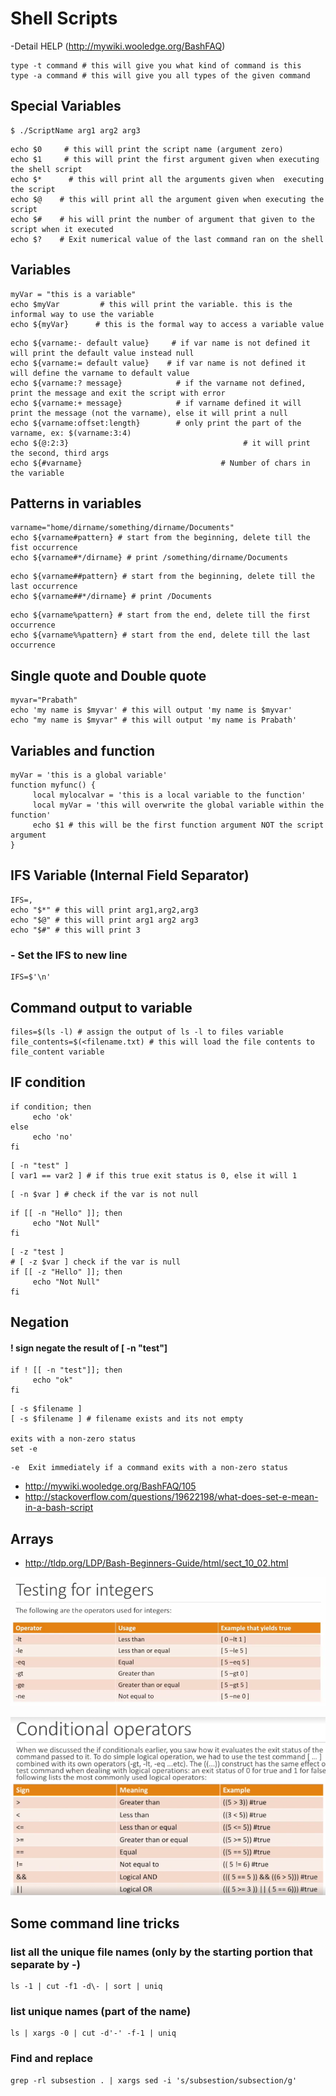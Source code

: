 # Shell Scripts

-Detail HELP (http://mywiki.wooledge.org/BashFAQ)

```
type -t command # this will give you what kind of command is this
type -a command # this will give you all types of the given command
```

## Special Variables
```
$ ./ScriptName arg1 arg2 arg3
```
```
echo $0     # this will print the script name (argument zero)
echo $1     # this will print the first argument given when executing the shell script
echo $*      # this will print all the arguments given when  executing the script
echo $@    # this will print all the argument given when executing the script
echo $#    # his will print the number of argument that given to the script when it executed
echo $?    # Exit numerical value of the last command ran on the shell
```

## Variables
```
myVar = "this is a variable"
echo $myVar         # this will print the variable. this is the informal way to use the variable
echo ${myVar}      # this is the formal way to access a variable value
```
```
echo ${varname:- default value}     # if var name is not defined it will print the default value instead null
echo ${varname:= default value}    # if var name is not defined it will define the varname to default value
echo ${varname:? message}            # if the varname not defined, print the message and exit the script with error
echo ${varname:+ message}            # if varname defined it will print the message (not the varname), else it will print a null
echo ${varname:offset:length}        # only print the part of the varname, ex: $(varname:3:4)
echo ${@:2:3}                                       # it will print the second, third args
echo ${#varname}                               # Number of chars in the variable
```

## Patterns in variables
```
varname="home/dirname/something/dirname/Documents"
echo ${varname#pattern} # start from the beginning, delete till the fist occurrence
echo ${varname#*/dirname} # print /something/dirname/Documents
```
```
echo ${varname##pattern} # start from the beginning, delete till the last occurrence
echo ${varname##*/dirname} # print /Documents
```
```
echo ${varname%pattern} # start from the end, delete till the first occurrence
echo ${varname%%pattern} # start from the end, delete till the last occurrence
```

## Single quote and Double quote
```
myvar="Prabath"
echo 'my name is $myvar' # this will output 'my name is $myvar'
echo "my name is $myvar" # this will output 'my name is Prabath'
```

## Variables and function
```
myVar = 'this is a global variable'
function myfunc() {
     local mylocalvar = 'this is a local variable to the function'
     local myVar = 'this will overwrite the global variable within the function'
     echo $1 # this will be the first function argument NOT the script argument
}
```

## IFS Variable  (Internal Field Separator)

```
IFS=,
echo "$*" # this will print arg1,arg2,arg3
echo "$@" # this will print arg1 arg2 arg3
echo "$#" # this will print 3
```

### - Set the IFS to new line
```
IFS=$'\n'
```

## Command output to variable

```
files=$(ls -l) # assign the output of ls -l to files variable
file_contents=$(<filename.txt) # this will load the file contents to file_content variable
```

## IF condition
```
if condition; then
     echo 'ok'
else
     echo 'no'
fi
```
```
[ -n "test" ]
[ var1 == var2 ] # if this true exit status is 0, else it will 1
```
```
[ -n $var ] # check if the var is not null
```
```
if [[ -n "Hello" ]]; then
     echo "Not Null"
fi
```
```
[ -z "test ]
# [ -z $var ] check if the var is null
if [[ -z "Hello" ]]; then
     echo "Not Null"
fi
```

## Negation


#### ! sign negate the result of [ -n "test"]
```
if ! [[ -n "test"]]; then
     echo "ok"
fi
```

```
[ -s $filename ]
[ -s $filename ] # filename exists and its not empty

exits with a non-zero status
set -e
```
```
-e  Exit immediately if a command exits with a non-zero status
```

- http://mywiki.wooledge.org/BashFAQ/105
- http://stackoverflow.com/questions/19622198/what-does-set-e-mean-in-a-bash-script

## Arrays
- http://tldp.org/LDP/Bash-Beginners-Guide/html/sect_10_02.html


![testing_integers](img/testingIntegers.png)

![testing_integers](img/22.png)



## Some command line tricks 

### list all the unique file names (only by the starting portion that separate by -)
```
ls -1 | cut -f1 -d\- | sort | uniq
```

### list unique names (part of the name)
```
ls | xargs -0 | cut -d'-' -f-1 | uniq
```

### Find and replace 

```
grep -rl subsestion . | xargs sed -i 's/subsestion/subsection/g'

```

